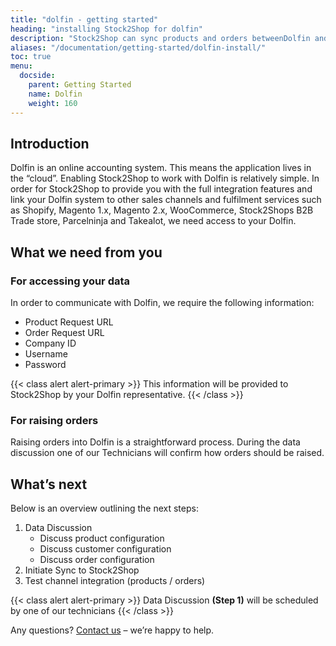 ```yaml
---
title: "dolfin - getting started"
heading: "installing Stock2Shop for dolfin"
description: "Stock2Shop can sync products and orders betweenDolfin and numerous other applications like Magento, Woocommerce, Shopify and our B2B ordering platform. Find out more!"
aliases: "/documentation/getting-started/dolfin-install/"
toc: true
menu:
  docside:
    parent: Getting Started
    name: Dolfin
    weight: 160
---
```


## Introduction
Dolfin is an online accounting system. This means the application lives in the “cloud”. Enabling Stock2Shop to work with Dolfin is relatively simple. In order for Stock2Shop to provide you with the full integration features and link your Dolfin system to other sales channels and fulfilment services such as Shopify, Magento 1.x, Magento 2.x, WooCommerce, Stock2Shops B2B Trade store, Parcelninja and Takealot, we need access to your Dolfin.

## What we need from you

### For accessing your data
In order to communicate with Dolfin, we require the following information:

- Product Request URL
- Order Request URL
- Company ID
- Username
- Password

{{< class alert alert-primary >}}
This information will be provided to Stock2Shop by your Dolfin representative.
{{< /class >}}

### For raising orders
Raising orders into Dolfin is a straightforward process. During the data discussion one of our Technicians will confirm how orders should be raised.

## What’s next
Below is an overview outlining the next steps:

1. Data Discussion
    - Discuss product configuration
    - Discuss customer configuration
    - Discuss order configuration
2. Initiate Sync to Stock2Shop
3. Test channel integration (products / orders)

{{< class alert alert-primary >}}
Data Discussion **(Step 1)** will be scheduled by one of our technicians
{{< /class >}}

Any questions? [Contact us](/contact-us) – we’re happy to help.
